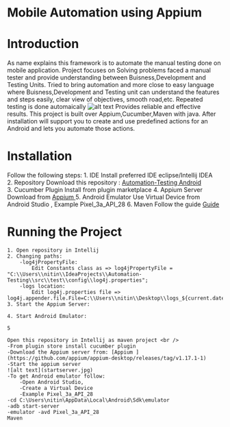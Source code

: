 # Mobile Automation using Appium

# Introduction
As name explains this framework is to automate the manual testing done on mobile application.
Project focuses on Solving problems faced a manual tester and provide understanding between Buisness,Development and Testing Units.
Tried to bring automation and more close to easy language where Buisness,Development and Testing unit can understand the features and steps easily, clear view of objectives, smooth road,etc.
Repeated testing is done automaically
![alt text](https://github.com/[username]/[reponame]/blob/[branch]/testrepeat.jpg?raw=true)
Provides reliable and effective results.
This project is built over Appium,Cucumber,Maven with java.
After installation will support you to create and use predefined actions for an Android and lets you automate those actions. 


# Installation

Follow the following steps:
	1. IDE 
		Install preferred IDE eclipse/Intellij IDEA <br />
	2. Repository
		Download this repository : [Automation-Testing Android](https://github.com/nitindoodhiya/Automation-Testing/archive/master.zip)<br />
	3. Cucumber Plugin
		Install from plugin marketplace
	4. Appium Server
		Download from [Appium ](https://github.com/appium/appium-desktop/releases/tag/v1.17.1-1)
	5. Android Emulator
		Use Virtual Device from Android Studio , Example Pixel_3a_API_28
	6. Maven 
		Follow the guide [Guide ](https://www.javatpoint.com/how-to-install-maven)
# Running the Project
	1. Open repository in Intellij
	2. Changing paths:
		-log4jPropertyFile:
			Edit Constants class as => log4jPropertyFile = "C:\\Users\\nitin\\IdeaProjects\\Automation-Testing\\src\\test\\config\\log4j.properties";
		-logs location:
			Edit log4j.properties file => log4j.appender.file.File=C:\\Users\\nitin\\Desktop\\logs_${current.date.time}.log
	3. Start the Appium Server:
	
	4. Start Android Emulator:
	
	5  
	
	Open this repository in Intellij as maven project <br />
	-From plugin store install cucumber plugin
	-Download the Appium server from: [Appium ](https://github.com/appium/appium-desktop/releases/tag/v1.17.1-1)
	-Start the appium server
	![alt text](startserver.jpg)
	-To get Android emulator follow:
		-Open Android Studio, 
		-Create a Virtual Device 
		-Example Pixel_3a_API_28
	-cd C:\Users\nitin\AppData\Local\Android\Sdk\emulator
	-adb start-server
	-emulator -avd Pixel_3a_API_28
	Maven 
		

	

